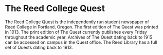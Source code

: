 # The Reed College Quest

 The Reed College Quest is the independently run student newspaper of Reed College in Portland, Oregon. The first edition of The Quest was printed in 1913. The print edition of The Quest currently publishes every Friday throughout the academic year. Archives of The Quest dating back to 1915 can be accessed on campus in the Quest office. The Reed Library has a full set of Quests dating back to 1913.